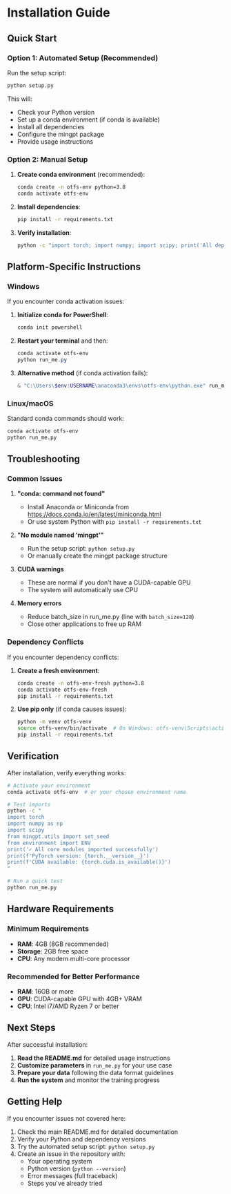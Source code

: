 # Installation Guide

## Quick Start

### Option 1: Automated Setup (Recommended)

Run the setup script:
```bash
python setup.py
```

This will:
- Check your Python version
- Set up a conda environment (if conda is available)
- Install all dependencies
- Configure the mingpt package
- Provide usage instructions

### Option 2: Manual Setup

1. **Create conda environment** (recommended):
   ```bash
   conda create -n otfs-env python=3.8
   conda activate otfs-env
   ```

2. **Install dependencies**:
   ```bash
   pip install -r requirements.txt
   ```

3. **Verify installation**:
   ```bash
   python -c "import torch; import numpy; import scipy; print('All dependencies installed successfully!')"
   ```

## Platform-Specific Instructions

### Windows

If you encounter conda activation issues:

1. **Initialize conda for PowerShell**:
   ```powershell
   conda init powershell
   ```

2. **Restart your terminal** and then:
   ```powershell
   conda activate otfs-env
   python run_me.py
   ```

3. **Alternative method** (if conda activation fails):
   ```powershell
   & "C:\Users\$env:USERNAME\anaconda3\envs\otfs-env\python.exe" run_me.py
   ```

### Linux/macOS

Standard conda commands should work:
```bash
conda activate otfs-env
python run_me.py
```

## Troubleshooting

### Common Issues

1. **"conda: command not found"**
   - Install Anaconda or Miniconda from https://docs.conda.io/en/latest/miniconda.html
   - Or use system Python with `pip install -r requirements.txt`

2. **"No module named 'mingpt'"**
   - Run the setup script: `python setup.py`
   - Or manually create the mingpt package structure

3. **CUDA warnings**
   - These are normal if you don't have a CUDA-capable GPU
   - The system will automatically use CPU

4. **Memory errors**
   - Reduce batch_size in run_me.py (line with `batch_size=128`)
   - Close other applications to free up RAM

### Dependency Conflicts

If you encounter dependency conflicts:

1. **Create a fresh environment**:
   ```bash
   conda create -n otfs-env-fresh python=3.8
   conda activate otfs-env-fresh
   pip install -r requirements.txt
   ```

2. **Use pip only** (if conda causes issues):
   ```bash
   python -m venv otfs-venv
   source otfs-venv/bin/activate  # On Windows: otfs-venv\Scripts\activate
   pip install -r requirements.txt
   ```

## Verification

After installation, verify everything works:

```bash
# Activate your environment
conda activate otfs-env  # or your chosen environment name

# Test imports
python -c "
import torch
import numpy as np
import scipy
from mingpt.utils import set_seed
from environment import ENV
print('✓ All core modules imported successfully')
print(f'PyTorch version: {torch.__version__}')
print(f'CUDA available: {torch.cuda.is_available()}')
"

# Run a quick test
python run_me.py
```

## Hardware Requirements

### Minimum Requirements
- **RAM**: 4GB (8GB recommended)
- **Storage**: 2GB free space
- **CPU**: Any modern multi-core processor

### Recommended for Better Performance
- **RAM**: 16GB or more
- **GPU**: CUDA-capable GPU with 4GB+ VRAM
- **CPU**: Intel i7/AMD Ryzen 7 or better

## Next Steps

After successful installation:

1. **Read the README.md** for detailed usage instructions
2. **Customize parameters** in `run_me.py` for your use case
3. **Prepare your data** following the data format guidelines
4. **Run the system** and monitor the training progress

## Getting Help

If you encounter issues not covered here:

1. Check the main README.md for detailed documentation
2. Verify your Python and dependency versions
3. Try the automated setup script: `python setup.py`
4. Create an issue in the repository with:
   - Your operating system
   - Python version (`python --version`)
   - Error messages (full traceback)
   - Steps you've already tried